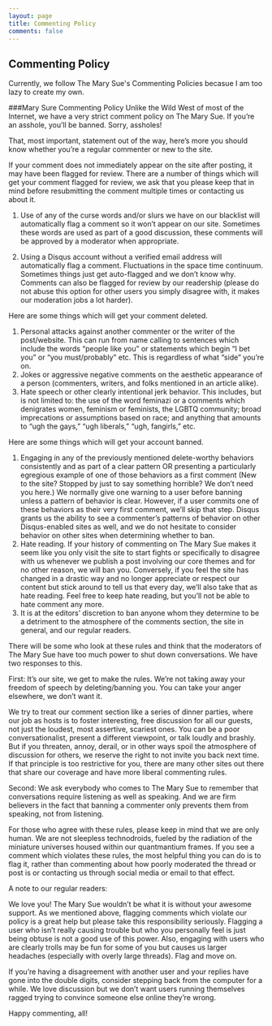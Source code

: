 ```yaml
---
layout: page
title: Commenting Policy
comments: false
---
```


## Commenting Policy
Currently, we follow The Mary Sue's Commenting Policies becasue I am too lazy to create my own.

###Mary Sure Commenting Policy
Unlike the Wild West of most of the Internet, we have a very strict comment policy on The Mary Sue. If you’re an asshole, you’ll be banned. Sorry, assholes!

That, most important, statement out of the way, here’s more you should know whether you’re a regular commenter or new to the site.

If your comment does not immediately appear on the site after posting, it may have been flagged for review. There are a number of things which will get your comment flagged for review, we ask that you please keep that in mind before resubmitting the comment multiple times or contacting us about it.

1. Use of any of the curse words and/or slurs we have on our blacklist will automatically flag a comment so it won’t appear on our site. Sometimes these words are used as part of a good discussion, these comments will be approved by a moderator when appropriate.

1. Using a Disqus account without a verified email address will automatically flag a comment.
Fluctuations in the space time continuum. Sometimes things just get auto-flagged and we don’t know why.
Comments can also be flagged for review by our readership (please do not abuse this option for other users you simply disagree with, it makes our moderation jobs a lot harder).

Here are some things which will get your comment deleted.

1. Personal attacks against another commenter or the writer of the post/website. This can run from name calling to sentences which include the words “people like you” or statements which begin “I bet you” or “you must/probably” etc. This is regardless of what “side” you’re on.
1. Jokes or aggressive negative comments on the aesthetic appearance of a person (commenters, writers, and folks mentioned in an article alike).
1. Hate speech or other clearly intentional jerk behavior. This includes, but is not limited to: the use of the word feminazi or a comments which denigrates women, feminism or feminists, the LGBTQ community; broad imprecations or assumptions based on race; and anything that amounts to “ugh the gays,” “ugh liberals,” “ugh, fangirls,” etc.

Here are some things which will get your account banned.

1. Engaging in any of the previously mentioned delete-worthy behaviors consistently and as part of a clear pattern OR presenting a particularly egregious example of one of those behaviors as a first comment (New to the site? Stopped by just to say something horrible? We don’t need you here.) We normally give one warning to a user before banning unless a pattern of behavior is clear. However, if a user commits one of these behaviors as their very first comment, we’ll skip that step. Disqus grants us the ability to see a commenter’s patterns of behavior on other Disqus-enabled sites as well, and we do not hesitate to consider behavior on other sites when determining whether to ban.
2. Hate reading. If your history of commenting on The Mary Sue makes it seem like you only visit the site to start fights or specifically to disagree with us whenever we publish a post involving our core themes and for no other reason, we will ban you. Conversely, if you feel the site has changed in a drastic way and no longer appreciate or respect our content but stick around to tell us that every day, we’ll also take that as hate reading. Feel free to keep hate reading, but you’ll not be able to hate comment any more.
1. It is at the editors’ discretion to ban anyone whom they determine to be a detriment to the atmosphere of the comments section, the site in general, and our regular readers.

There will be some who look at these rules and think that the moderators of The Mary Sue have too much power to shut down conversations. We have two responses to this.

First: It’s our site, we get to make the rules. We’re not taking away your freedom of speech by deleting/banning you. You can take your anger elsewhere, we don’t want it.

We try to treat our comment section like a series of dinner parties, where our job as hosts is to foster interesting, free discussion for all our guests, not just the loudest, most assertive, scariest ones. You can be a poor conversationalist, present a different viewpoint, or talk loudly and brashly. But if you threaten, annoy, derail, or in other ways spoil the atmosphere of discussion for others, we reserve the right to not invite you back next time. If that principle is too restrictive for you, there are many other sites out there that share our coverage and have more liberal commenting rules.

Second: We ask everybody who comes to The Mary Sue to remember that conversations require listening as well as speaking. And we are firm believers in the fact that banning a commenter only prevents them from speaking, not from listening.

For those who agree with these rules, please keep in mind that we are only human. We are not sleepless technodroids, fueled by the radiation of the miniature universes housed within our quantmantium frames. If you see a comment which violates these rules, the most helpful thing you can do is to flag it, rather than commenting about how poorly moderated the thread or post is or contacting us through social media or email to that effect.

A note to our regular readers:

We love you! The Mary Sue wouldn’t be what it is without your awesome support. As we mentioned above, flagging comments which violate our policy is a great help but please take this responsibility seriously. Flagging a user who isn’t really causing trouble but who you personally feel is just being obtuse is not a good use of this power. Also, engaging with users who are clearly trolls may be fun for some of you but causes us larger headaches (especially with overly large threads). Flag and move on.

If you’re having a disagreement with another user and your replies have gone into the double digits, consider stepping back from the computer for a while. We love discussion but we don’t want users running themselves ragged trying to convince someone else online they’re wrong.

Happy commenting, all!
